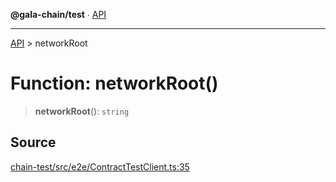**@gala-chain/test** ∙ [API](../exports.md)

***

[API](../exports.md) > networkRoot

# Function: networkRoot()

> **networkRoot**(): `string`

## Source

[chain-test/src/e2e/ContractTestClient.ts:35](https://github.com/GalaChain/sdk/blob/bcbbb18/chain-test/src/e2e/ContractTestClient.ts#L35)
